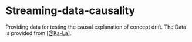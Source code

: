 # Streaming-data-causality
Providing data for testing the causal explanation of concept drift. The Data is provided from [[@Ka-La](https://github.com/Ka-La)].
